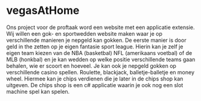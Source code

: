 # vegasAtHome
Ons project voor de proftaak word een website met een applicatie extensie. Wij willen een gok- en sportwedden website maken waar je op verschillende manieren je nepgeld kan gokken. De eerste manier is door geld in the zetten op je eigen fantasie sport league. Hierin kan je zelf je eigen team kiezen van de NBA (basketbal) NFL (amerikaans voetbal) of de MLB (honkbal) en je kan wedden op welke positie verschillende teams gaan behalen, wie er scoort en hoeveel. Je kan ook je nepgeld gokken op verschillende casino spellen. Roulette, blackjack, balletje-balletje en money wheel. Hiermee kan je chips verdienen die je later in de chips shop kan uitgeven. De chips shop is een c# applicatie waarin je ook nog een slot machine spel kan spelen.
